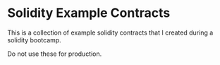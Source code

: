 # Solidity Example Contracts

This is a collection of example solidity contracts that I created during a solidity bootcamp.

Do not use these for production.
